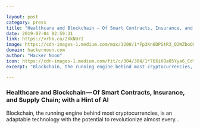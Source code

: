```yaml
---

layout: post
category: press
title: "Healthcare and Blockchain — Of Smart Contracts, Insurance, and Supply Chain; with a Hint of AI"
date: 2019-07-04 02:59:31
link: https://vrhk.co/2XkNUrI
image: https://cdn-images-1.medium.com/max/1200/1*Fp3Kn6DPGtR3_Q2WZboQSw.jpeg
domain: hackernoon.com
author: "Hacker Noon"
icon: https://cdn-images-1.medium.com/fit/c/304/304/1*76XiKOa05Yya6_CdYX8pVg.jpeg
excerpt: "Blockchain, the running engine behind most cryptocurrencies, is an adaptable technology with the potential to revolutionize almost every…"

---
```


### Healthcare and Blockchain — Of Smart Contracts, Insurance, and Supply Chain; with a Hint of AI

Blockchain, the running engine behind most cryptocurrencies, is an adaptable technology with the potential to revolutionize almost every…